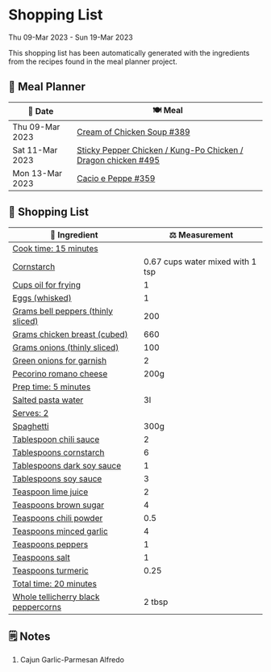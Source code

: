 # Shopping List

Thu 09-Mar 2023 - Sun 19-Mar 2023

This shopping list has been automatically generated with the ingredients from the recipes found in the meal planner project.

## 📅 Meal Planner

|📅 Date| 🍽️ Meal|
|----|----|
|Thu 09-Mar 2023|[Cream of Chicken Soup #389](https://github.com/jcallaghan/The-Cookbook/issues/389)|
|Sat 11-Mar 2023|[Sticky Pepper Chicken / Kung-Po Chicken / Dragon chicken #495](https://github.com/jcallaghan/The-Cookbook/issues/495)|
|Mon 13-Mar 2023|[Cacio e Peppe #359](https://github.com/jcallaghan/The-Cookbook/issues/359)|

## 🛒 Shopping List

| 🍌 Ingredient| ⚖️ Measurement|
|----------|-----------|
|[Cook time: 15 minutes](https://www.sainsburys.co.uk/gol-ui/SearchResults/Cook%20time:%2015%20minutes)||
|[Cornstarch](https://www.sainsburys.co.uk/gol-ui/SearchResults/Cornstarch)|0.67 cups water mixed with 1 tsp|
|[Cups oil for frying](https://www.sainsburys.co.uk/gol-ui/SearchResults/Cups%20oil%20for%20frying)|1|
|[Eggs (whisked)](https://www.sainsburys.co.uk/gol-ui/SearchResults/Eggs%20(whisked))|1|
|[Grams bell peppers (thinly sliced)](https://www.sainsburys.co.uk/gol-ui/SearchResults/Grams%20bell%20peppers%20(thinly%20sliced))|200|
|[Grams chicken breast (cubed)](https://www.sainsburys.co.uk/gol-ui/SearchResults/Grams%20chicken%20breast%20(cubed))|660|
|[Grams onions (thinly sliced)](https://www.sainsburys.co.uk/gol-ui/SearchResults/Grams%20onions%20(thinly%20sliced))|100|
|[Green onions for garnish](https://www.sainsburys.co.uk/gol-ui/SearchResults/Green%20onions%20for%20garnish)|2|
|[Pecorino romano cheese](https://www.sainsburys.co.uk/gol-ui/SearchResults/Pecorino%20romano%20cheese)|200g|
|[Prep time: 5 minutes](https://www.sainsburys.co.uk/gol-ui/SearchResults/Prep%20time:%205%20minutes)||
|[Salted pasta water](https://www.sainsburys.co.uk/gol-ui/SearchResults/Salted%20pasta%20water)|3l|
|[Serves: 2](https://www.sainsburys.co.uk/gol-ui/SearchResults/Serves:%202)||
|[Spaghetti](https://www.sainsburys.co.uk/gol-ui/SearchResults/Spaghetti)|300g|
|[Tablespoon chili sauce](https://www.sainsburys.co.uk/gol-ui/SearchResults/Tablespoon%20chili%20sauce)|2|
|[Tablespoons cornstarch](https://www.sainsburys.co.uk/gol-ui/SearchResults/Tablespoons%20cornstarch)|6|
|[Tablespoons dark soy sauce](https://www.sainsburys.co.uk/gol-ui/SearchResults/Tablespoons%20dark%20soy%20sauce)|1|
|[Tablespoons soy sauce](https://www.sainsburys.co.uk/gol-ui/SearchResults/Tablespoons%20soy%20sauce)|3|
|[Teaspoon lime juice](https://www.sainsburys.co.uk/gol-ui/SearchResults/Teaspoon%20lime%20juice)|2|
|[Teaspoons brown sugar](https://www.sainsburys.co.uk/gol-ui/SearchResults/Teaspoons%20brown%20sugar)|4|
|[Teaspoons chili powder](https://www.sainsburys.co.uk/gol-ui/SearchResults/Teaspoons%20chili%20powder)|0.5|
|[Teaspoons minced garlic](https://www.sainsburys.co.uk/gol-ui/SearchResults/Teaspoons%20minced%20garlic)|4|
|[Teaspoons peppers](https://www.sainsburys.co.uk/gol-ui/SearchResults/Teaspoons%20peppers)|1|
|[Teaspoons salt](https://www.sainsburys.co.uk/gol-ui/SearchResults/Teaspoons%20salt)|1|
|[Teaspoons turmeric](https://www.sainsburys.co.uk/gol-ui/SearchResults/Teaspoons%20turmeric)|0.25|
|[Total time: 20 minutes](https://www.sainsburys.co.uk/gol-ui/SearchResults/Total%20time:%2020%20minutes)||
|[Whole tellicherry black peppercorns](https://www.sainsburys.co.uk/gol-ui/SearchResults/Whole%20tellicherry%20black%20peppercorns)|2 tbsp|

## 🗒️ Notes

1. Cajun Garlic-Parmesan Alfredo
